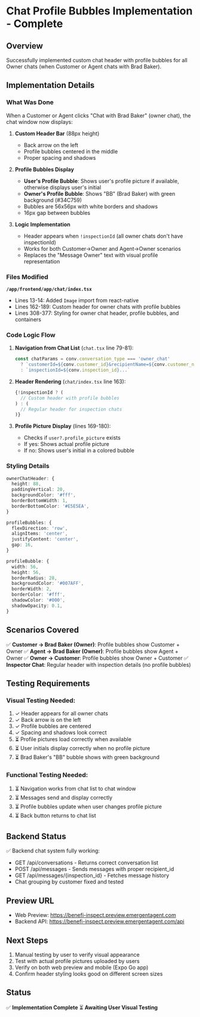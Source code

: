 # Chat Profile Bubbles Implementation - Complete

## Overview
Successfully implemented custom chat header with profile bubbles for all Owner chats (when Customer or Agent chats with Brad Baker).

## Implementation Details

### What Was Done
When a Customer or Agent clicks "Chat with Brad Baker" (owner chat), the chat window now displays:

1. **Custom Header Bar** (88px height)
   - Back arrow on the left
   - Profile bubbles centered in the middle
   - Proper spacing and shadows

2. **Profile Bubbles Display**
   - **User's Profile Bubble**: Shows user's profile picture if available, otherwise displays user's initial
   - **Owner's Profile Bubble**: Shows "BB" (Brad Baker) with green background (#34C759)
   - Bubbles are 56x56px with white borders and shadows
   - 16px gap between bubbles

3. **Logic Implementation**
   - Header appears when `!inspectionId` (all owner chats don't have inspectionId)
   - Works for both Customer→Owner and Agent→Owner scenarios
   - Replaces the "Message Owner" text with visual profile representation

### Files Modified

**`/app/frontend/app/chat/index.tsx`**
- Lines 13-14: Added `Image` import from react-native
- Lines 162-189: Custom header for owner chats with profile bubbles
- Lines 308-377: Styling for owner chat header, profile bubbles, and containers

### Code Logic Flow

1. **Navigation from Chat List** (`chat.tsx` line 79-81):
   ```typescript
   const chatParams = conv.conversation_type === 'owner_chat'
     ? `customerId=${conv.customer_id}&recipientName=${conv.customer_name}...`
     : `inspectionId=${conv.inspection_id}...`
   ```

2. **Header Rendering** (`chat/index.tsx` line 163):
   ```typescript
   {!inspectionId ? (
     // Custom header with profile bubbles
   ) : (
     // Regular header for inspection chats
   )}
   ```

3. **Profile Picture Display** (lines 169-180):
   - Checks if `user?.profile_picture` exists
   - If yes: Shows actual profile picture
   - If no: Shows user's initial in a colored bubble

### Styling Details

```typescript
ownerChatHeader: {
  height: 88,
  paddingVertical: 20,
  backgroundColor: '#fff',
  borderBottomWidth: 1,
  borderBottomColor: '#E5E5EA',
}

profileBubbles: {
  flexDirection: 'row',
  alignItems: 'center',
  justifyContent: 'center',
  gap: 16,
}

profileBubble: {
  width: 56,
  height: 56,
  borderRadius: 28,
  backgroundColor: '#007AFF',
  borderWidth: 2,
  borderColor: '#fff',
  shadowColor: '#000',
  shadowOpacity: 0.1,
}
```

## Scenarios Covered

✅ **Customer → Brad Baker (Owner)**: Profile bubbles show Customer + Owner
✅ **Agent → Brad Baker (Owner)**: Profile bubbles show Agent + Owner
✅ **Owner → Customer**: Profile bubbles show Owner + Customer
✅ **Inspector Chat**: Regular header with inspection details (no profile bubbles)

## Testing Requirements

### Visual Testing Needed:
1. ✓ Header appears for all owner chats
2. ✓ Back arrow is on the left
3. ✓ Profile bubbles are centered
4. ✓ Spacing and shadows look correct
5. ⏳ Profile pictures load correctly when available
6. ⏳ User initials display correctly when no profile picture
7. ⏳ Brad Baker's "BB" bubble shows with green background

### Functional Testing Needed:
1. ⏳ Navigation works from chat list to chat window
2. ⏳ Messages send and display correctly
3. ⏳ Profile bubbles update when user changes profile picture
4. ⏳ Back button returns to chat list

## Backend Status

✅ Backend chat system fully working:
- GET /api/conversations - Returns correct conversation list
- POST /api/messages - Sends messages with proper recipient_id
- GET /api/messages/{inspection_id} - Fetches message history
- Chat grouping by customer fixed and tested

## Preview URL
- Web Preview: https://benefi-inspect.preview.emergentagent.com
- Backend API: https://benefi-inspect.preview.emergentagent.com/api

## Next Steps

1. Manual testing by user to verify visual appearance
2. Test with actual profile pictures uploaded by users
3. Verify on both web preview and mobile (Expo Go app)
4. Confirm header styling looks good on different screen sizes

## Status
✅ **Implementation Complete**
⏳ **Awaiting User Visual Testing**
